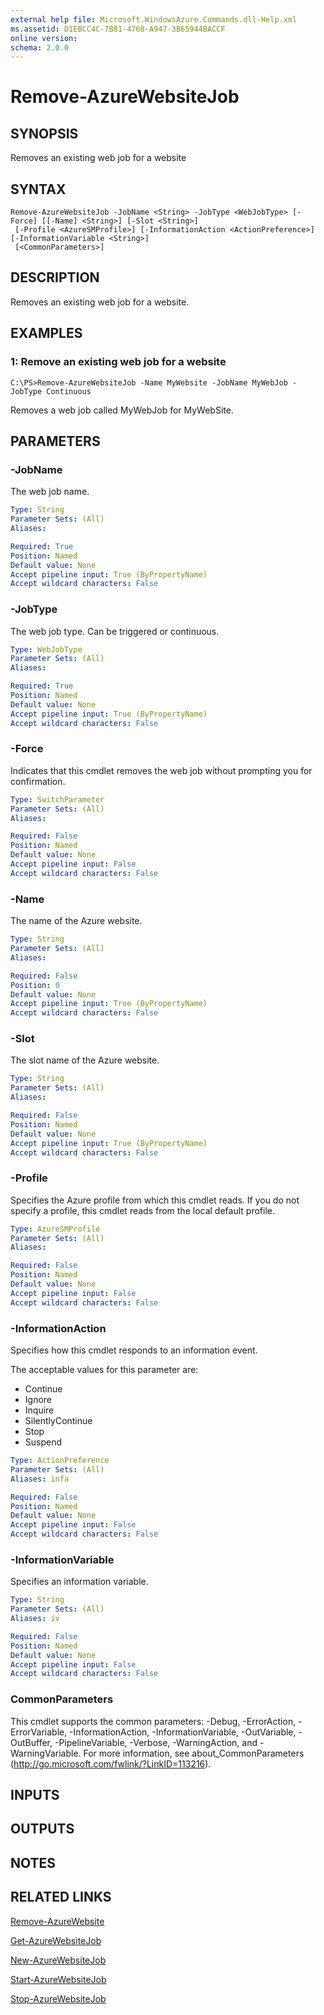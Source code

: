 ```yaml
---
external help file: Microsoft.WindowsAzure.Commands.dll-Help.xml
ms.assetid: D1EBCC4C-7B81-4768-A947-3B65944BACCF
online version: 
schema: 2.0.0
---
```


# Remove-AzureWebsiteJob

## SYNOPSIS
Removes an existing web job for a website

## SYNTAX

```
Remove-AzureWebsiteJob -JobName <String> -JobType <WebJobType> [-Force] [[-Name] <String>] [-Slot <String>]
 [-Profile <AzureSMProfile>] [-InformationAction <ActionPreference>] [-InformationVariable <String>]
 [<CommonParameters>]
```

## DESCRIPTION
Removes an existing web job for a website.

## EXAMPLES

### 1: Remove an existing web job for a website
```
C:\PS>Remove-AzureWebsiteJob -Name MyWebsite -JobName MyWebJob -JobType Continuous
```

Removes a web job called MyWebJob for MyWebSite.

## PARAMETERS

### -JobName
The web job name.

```yaml
Type: String
Parameter Sets: (All)
Aliases: 

Required: True
Position: Named
Default value: None
Accept pipeline input: True (ByPropertyName)
Accept wildcard characters: False
```

### -JobType
The web job type.
Can be triggered or continuous.

```yaml
Type: WebJobType
Parameter Sets: (All)
Aliases: 

Required: True
Position: Named
Default value: None
Accept pipeline input: True (ByPropertyName)
Accept wildcard characters: False
```

### -Force
Indicates that this cmdlet removes the web job without prompting you for confirmation.

```yaml
Type: SwitchParameter
Parameter Sets: (All)
Aliases: 

Required: False
Position: Named
Default value: None
Accept pipeline input: False
Accept wildcard characters: False
```

### -Name
The name of the Azure website.

```yaml
Type: String
Parameter Sets: (All)
Aliases: 

Required: False
Position: 0
Default value: None
Accept pipeline input: True (ByPropertyName)
Accept wildcard characters: False
```

### -Slot
The slot name of the Azure website.

```yaml
Type: String
Parameter Sets: (All)
Aliases: 

Required: False
Position: Named
Default value: None
Accept pipeline input: True (ByPropertyName)
Accept wildcard characters: False
```

### -Profile
Specifies the Azure profile from which this cmdlet reads.
If you do not specify a profile, this cmdlet reads from the local default profile.

```yaml
Type: AzureSMProfile
Parameter Sets: (All)
Aliases: 

Required: False
Position: Named
Default value: None
Accept pipeline input: False
Accept wildcard characters: False
```

### -InformationAction
Specifies how this cmdlet responds to an information event.

The acceptable values for this parameter are:

- Continue
- Ignore
- Inquire
- SilentlyContinue
- Stop
- Suspend

```yaml
Type: ActionPreference
Parameter Sets: (All)
Aliases: infa

Required: False
Position: Named
Default value: None
Accept pipeline input: False
Accept wildcard characters: False
```

### -InformationVariable
Specifies an information variable.

```yaml
Type: String
Parameter Sets: (All)
Aliases: iv

Required: False
Position: Named
Default value: None
Accept pipeline input: False
Accept wildcard characters: False
```

### CommonParameters
This cmdlet supports the common parameters: -Debug, -ErrorAction, -ErrorVariable, -InformationAction, -InformationVariable, -OutVariable, -OutBuffer, -PipelineVariable, -Verbose, -WarningAction, and -WarningVariable. For more information, see about_CommonParameters (http://go.microsoft.com/fwlink/?LinkID=113216).

## INPUTS

## OUTPUTS

## NOTES

## RELATED LINKS

[Remove-AzureWebsite](./Remove-AzureWebsite.md)

[Get-AzureWebsiteJob](./Get-AzureWebsiteJob.md)

[New-AzureWebsiteJob](./New-AzureWebsiteJob.md)

[Start-AzureWebsiteJob](./Start-AzureWebsiteJob.md)

[Stop-AzureWebsiteJob](./Stop-AzureWebsiteJob.md)


